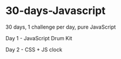 # 30-days-Javascript
30 days, 1 challenge per day, pure JavaScript


Day 1 - JavaScript Drum Kit

Day 2 - CSS + JS clock

